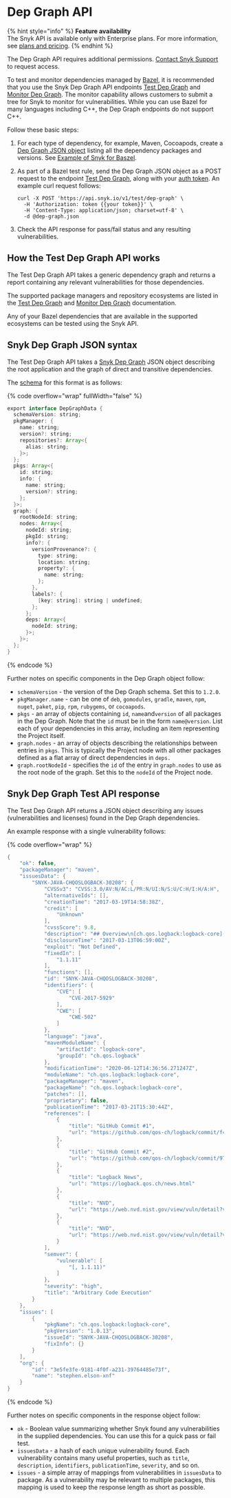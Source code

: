 # Dep Graph API

{% hint style="info" %}
**Feature availability**\
The Snyk API is available only with Enterprise plans. For more information, see [plans and pricing](https://snyk.io/plans/).
{% endhint %}

The Dep Graph API requires additional permissions. [Contact Snyk Support](https://support.snyk.io) to request access.

To test and monitor dependencies managed by [Bazel](./), it is recommended that you use the Snyk Dep Graph API endpoints [Test Dep Graph](../../../snyk-api/reference/test-v1.md#test-dep-graph) and [Monitor Dep Graph](../../../snyk-api/reference/monitor-v1.md). The monitor capability allows customers to submit a tree for Snyk to monitor for vulnerabilities. While you can use Bazel for many languages including C++, the Dep Graph endpoints do not support C++.

Follow these basic steps:

1. For each type of dependency, for example, Maven, Cocoapods, create a [Dep Graph JSON object](https://github.com/snyk/dep-graph) listing all the dependency packages and versions. See [Example of Snyk for Baszel](dep-graph-api.md#example-of-snyk-for-bazel).
2.  As part of a Bazel test rule, send the Dep Graph JSON object as a POST request to the endpoint [Test Dep Graph](../../../snyk-api/reference/test-v1.md#test-dep-graph), along with your [auth token](../../../snyk-api/authentication-for-api/). An example curl request follows:

    ```
    curl -X POST 'https://api.snyk.io/v1/test/dep-graph' \
      -H 'Authorization: token {{your token}}' \
      -H 'Content-Type: application/json; charset=utf-8' \
      -d @dep-graph.json
    ```
3. Check the API response for pass/fail status and any resulting vulnerabilities.

## How the Test Dep Graph API works

The Test Dep Graph API takes a generic dependency graph and returns a report containing any relevant vulnerabilities for those dependencies.

The supported package managers and repository ecosystems are listed in the [Test Dep Graph](../../../snyk-api/reference/test-v1.md#test-dep-graph) and [Monitor Dep Graph](../../../snyk-api/reference/monitor-v1.md) documentation.

Any of your Bazel dependencies that are available in the supported ecosystems can be tested using the Snyk API.

## Snyk Dep Graph JSON syntax

The Test Dep Graph API takes a [Snyk Dep Graph](https://github.com/snyk/dep-graph) JSON object describing the root application and the graph of direct and transitive dependencies.

The [schema](https://github.com/snyk/dep-graph#depgraphdata) for this format is as follows:

{% code overflow="wrap" fullWidth="false" %}
```java
export interface DepGraphData {
  schemaVersion: string;
  pkgManager: {
    name: string;
    version?: string;
    repositories?: Array<{
      alias: string;
    }>;
  };
  pkgs: Array<{
    id: string;
    info: {
      name: string;
      version?: string;
    };
  }>;
  graph: {
    rootNodeId: string;
    nodes: Array<{
      nodeId: string;
      pkgId: string;
      info?: {
        versionProvenance?: {
          type: string;
          location: string;
          property?: {
            name: string;
          };
        },
        labels?: {
          [key: string]: string | undefined;
        };
      };
      deps: Array<{
        nodeId: string;
      }>;
    }>;
  };
}
```
{% endcode %}

Further notes on specific components in the Dep Graph object follow:

* `schemaVersion` - the version of the Dep Graph schema. Set this to `1.2.0`.
* `pkgManager.name` - can be one of `deb`, `gomodules`, `gradle`, `maven`, `npm`, `nuget`, `paket`, `pip`, `rpm`, `rubygems`, or `cocoapods`.
* `pkgs` - an array of objects containing `id`, `name`and`version` of all packages in the Dep Graph. Note that the `id` must be in the form `name@version`. List each of your dependencies in this array, including an item representing the Project itself.
* `graph.nodes` - an array of objects describing the relationships between entries in `pkgs`. This is typically the Project node with all other packages defined as a flat array of direct dependencies in `deps.`
* `graph.rootNodeId` - specifies the `id` of the entry in `graph.nodes` to use as the root node of the graph. Set this to the `nodeId` of the Project node.

## Snyk Dep Graph Test API response

The Test Dep Graph API returns a JSON object describing any issues (vulnerabilities and licenses) found in the Dep Graph dependencies.

An example response with a single vulnerability follows:

{% code overflow="wrap" %}
```java
{
    "ok": false,
    "packageManager": "maven",
    "issuesData": {
        "SNYK-JAVA-CHQOSLOGBACK-30208": {
            "CVSSv3": "CVSS:3.0/AV:N/AC:L/PR:N/UI:N/S:U/C:H/I:H/A:H",
            "alternativeIds": [],
            "creationTime": "2017-03-19T14:58:38Z",
            "credit": [
                "Unknown"
            ],
            "cvssScore": 9.8,
            "description": "## Overview\n[ch.qos.logback:logback-core](https://mvnrepository.com/artifact/ch.qos.logback/logback-core) is a logback-core module.\n\nAffected versions of this package are vulnerable to Arbitrary Code Execution. A configuration can be ...",
            "disclosureTime": "2017-03-13T06:59:00Z",
            "exploit": "Not Defined",
            "fixedIn": [
                "1.1.11"
            ],
            "functions": [],
            "id": "SNYK-JAVA-CHQOSLOGBACK-30208",
            "identifiers": {
                "CVE": [
                    "CVE-2017-5929"
                ],
                "CWE": [
                    "CWE-502"
                ]
            },
            "language": "java",
            "mavenModuleName": {
                "artifactId": "logback-core",
                "groupId": "ch.qos.logback"
            },
            "modificationTime": "2020-06-12T14:36:56.271247Z",
            "moduleName": "ch.qos.logback:logback-core",
            "packageManager": "maven",
            "packageName": "ch.qos.logback:logback-core",
            "patches": [],
            "proprietary": false,
            "publicationTime": "2017-03-21T15:30:44Z",
            "references": [
                {
                    "title": "GitHub Commit #1",
                    "url": "https://github.com/qos-ch/logback/commit/f46044b805bca91efe5fd6afe52257cd02f775f8"
                },
                {
                    "title": "GitHub Commit #2",
                    "url": "https://github.com/qos-ch/logback/commit/979b042cb1f0b4c1e5869ccc8912e68c39f769f9"
                },
                {
                    "title": "Logback News",
                    "url": "https://logback.qos.ch/news.html"
                },
                {
                    "title": "NVD",
                    "url": "https://web.nvd.nist.gov/view/vuln/detail?vulnId=CVE-2017-5929"
                },
                {
                    "title": "NVD",
                    "url": "https://web.nvd.nist.gov/view/vuln/detail?vulnId=CVE-2017-5929/"
                }
            ],
            "semver": {
                "vulnerable": [
                    "[, 1.1.11)"
                ]
            },
            "severity": "high",
            "title": "Arbitrary Code Execution"
        }
    },
    "issues": [
        {
            "pkgName": "ch.qos.logback:logback-core",
            "pkgVersion": "1.0.13",
            "issueId": "SNYK-JAVA-CHQOSLOGBACK-30208",
            "fixInfo": {}
        }
    ],
    "org": {
        "id": "3e5fe3fe-9181-4f0f-a231-39764485e73f",
        "name": "stephen.elson-xnf"
    }
}
```
{% endcode %}

Further notes on specific components in the response object follow:

* `ok` - Boolean value summarizing whether Snyk found any vulnerabilities in the supplied dependencies. You can use this for a quick pass or fail test.
* `issuesData` - a hash of each unique vulnerability found. Each vulnerability contains many useful properties, such as `title`, `description`, `identifiers`, `publicationTime`, `severity`, and so on.
* `issues` - a simple array of mappings from vulnerabilities in `issuesData` to package. As a vulnerability may be relevant to multiple packages, this mapping is used to keep the response length as short as possible.
